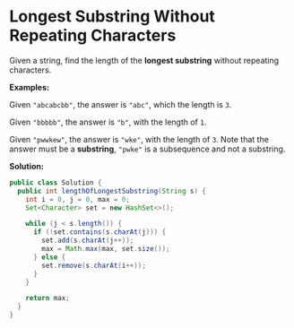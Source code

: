 # Longest Substring Without Repeating Characters

Given a string, find the length of the **longest substring** without repeating characters.

**Examples:**

Given `"abcabcbb"`, the answer is `"abc"`, which the length is `3`.

Given `"bbbbb"`, the answer is `"b"`, with the length of `1`.

Given `"pwwkew"`, the answer is `"wke"`, with the length of `3`. Note that the answer must be a **substring**, `"pwke"` is a subsequence and not a substring.

**Solution:**
```java
public class Solution {
  public int lengthOfLongestSubstring(String s) {
    int i = 0, j = 0, max = 0;
    Set<Character> set = new HashSet<>();

    while (j < s.length()) {
      if (!set.contains(s.charAt(j))) {
        set.add(s.charAt(j++));
        max = Math.max(max, set.size());
      } else {
        set.remove(s.charAt(i++));
      }
    }

    return max;
  }
}
```